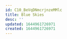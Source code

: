 ```yaml
---
id: C10_BeVqDNmcrjnzeMMlc
title: Blue Skies
desc: ''
updated: 1644961726971
created: 1644961726971
---
```


